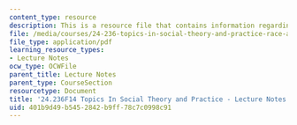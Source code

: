 ```yaml
---
content_type: resource
description: This is a resource file that contains information regarding session 25.
file: /media/courses/24-236-topics-in-social-theory-and-practice-race-and-racism-fall-2014/401b9d49b5452842b9ff78c7c0998c91_MIT24_236F14_Sess25.pdf
file_type: application/pdf
learning_resource_types:
- Lecture Notes
ocw_type: OCWFile
parent_title: Lecture Notes
parent_type: CourseSection
resourcetype: Document
title: '24.236F14 Topics In Social Theory and Practice - Lecture Notes: Prisons'
uid: 401b9d49-b545-2842-b9ff-78c7c0998c91
---
```

